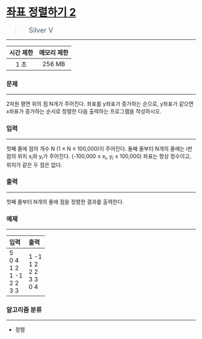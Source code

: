 # [좌표 정렬하기 2](https://www.acmicpc.net/problem/11651)

> <img src="https://d2gd6pc034wcta.cloudfront.net/tier/6.svg" width="16" heigth="21" style = "vertical-align: middle;"/>&nbsp;<span style="font-size: 18px; color: #435f7a;">Silver V</span>

***

<div align="center">

|시간 제한|메모리 제한|
|:---:|:---:|
|1 초 |256 MB|

</div>

### 문제

***

2차원 평면 위의 점 N개가 주어진다. 좌표를 y좌표가 증가하는 순으로, y좌표가 같으면 x좌표가 증가하는 순서로 정렬한 다음 출력하는 프로그램을 작성하시오.

### 입력

***

첫째 줄에 점의 개수 N (1 ≤ N ≤ 100,000)이 주어진다. 둘째 줄부터 N개의 줄에는 i번점의 위치 x<sub>i</sub>와 y<sub>i</sub>가 주어진다. (-100,000 ≤ x<sub>i</sub>, y<sub>i</sub> ≤ 100,000) 좌표는 항상 정수이고, 위치가 같은 두 점은 없다.

### 출력

***

첫째 줄부터 N개의 줄에 점을 정렬한 결과를 출력한다.

### 예제

***

|입력|출력|
|:---|:---|
|5<br/>0 4<br/>1 2<br/>1 -1<br/>2 2<br/>3 3|1 -1<br/>1 2<br/>2 2<br/>3 3<br/>0 4|

### 알고리즘 분류

***

* 정렬

